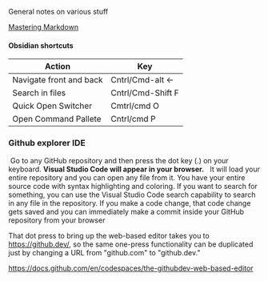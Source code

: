 General notes on various stuff

[Mastering Markdown](https://guides.github.com/features/mastering-markdown/)

#### Obsidian shortcuts 

| Action                  | Key               |
| ----------------------- | ----------------- |
| Navigate front and back | Cntrl/Cmd-alt <-  |
| Search in files         | Cntrl/Cmd-Shift F |
| Quick Open Switcher     | Cmtrl/cmd O       |
| Open Command Pallete    | Cntrl/cmd P       | 

### Github explorer IDE

 Go to any GitHub repository and then press the dot key (.) on your keyboard. **Visual Studio Code will appear in your browser.** 
  It will load your entire repository and you can open any file from it. You have your entire source code with syntax highlighting and coloring. If you want to search for something, you can use the Visual Studio Code search capability to search in any file in the repository. If you make a code change, that code change gets saved and you can immediately make a commit inside your GitHub repository from your browser 

That dot press to bring up the web-based editor takes you to https://github.dev/, so the same one-press functionality can be duplicated just by changing a URL from "github.com" to "github.dev."

https://docs.github.com/en/codespaces/the-githubdev-web-based-editor